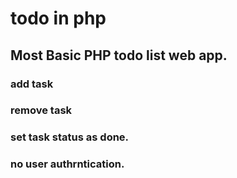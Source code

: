 # todo in php
## Most Basic PHP todo list web app.
### add task
### remove task
### set task status as done.
### no user authrntication.
